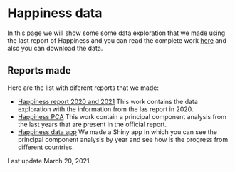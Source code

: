 
# Happiness data

In this page we will show some some data exploration that we made using the last report of Happiness and you can read the complete work [here](https://worldhappiness.report/ed/2020/#read) and also you can download the data.

## Reports made

Here are the list with diferent reports that we made:

* [Happiness report 2020 and 2021](https://datafeast71.github.io/Happiness_2020/Happiness_2020.html) This work contains the data exploration with the information from the las report in 2020.
* [Happiness PCA](https://datafeast71.github.io/Happiness_2020/Happiness_PCA.html) This work contain a principal component analysis from the last years that are present in the official report.
* [Happiness data app](https://datafeast71.shinyapps.io/Happiness/) We made a Shiny app in which you can see the principal component analysis by year and see how is the progress from different countries. 

Last update March 20, 2021.
